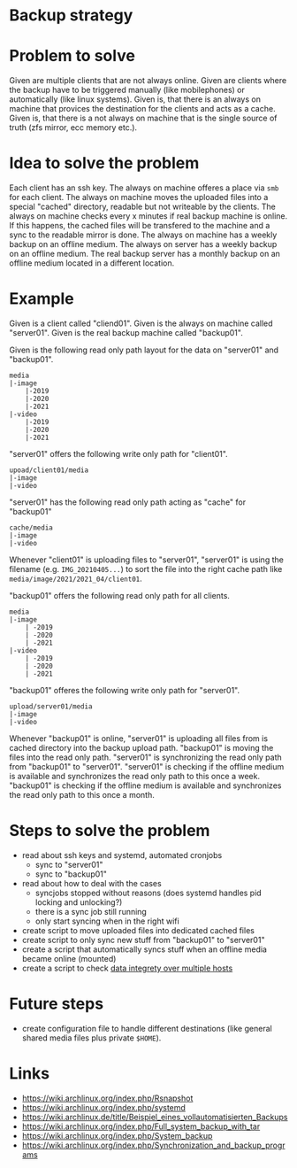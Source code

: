 # Backup strategy

# Problem to solve

Given are multiple clients that are not always online.
Given are clients where the backup have to be triggered manually (like mobilephones) or automatically (like linux systems).
Given is, that there is an always on machine that provices the destination for the clients and acts as a cache.
Given is, that there is a not always on machine that is the single source of truth (zfs mirror, ecc memory etc.).

# Idea to solve the problem

Each client has an ssh key.
The always on machine offeres a place via `smb` for each client.
The always on machine moves the uploaded files into a special "cached" directory, readable but not writeable by the clients.
The always on machine checks every x minutes if real backup machine is online. If this happens, the cached files will be transfered to the machine and a sync to the readable mirror is done.
The always on machine has a weekly backup on an offline medium.
The always on server has a weekly backup on an offline medium.
The real backup server has a monthly backup on an offline medium located in a different location.

# Example

Given is a client called "cliend01".
Given is the always on machine called "server01".
Given is the real backup machine called "backup01".

Given is the following read only path layout for the data on "server01" and "backup01".

```
media
|-image
    |-2019
    |-2020
    |-2021
|-video
    |-2019
    |-2020
    |-2021
```

"server01" offers the following write only path for "client01".

```
upoad/client01/media
|-image
|-video
```

"server01" has the following read only path acting as "cache" for "backup01"

```
cache/media
|-image
|-video
```

Whenever "client01" is uploading files to "server01", "server01" is using the filename (e.g. `IMG_20210405...`) to sort the file into the right cache path like `media/image/2021/2021_04/client01`.

"backup01" offers the following read only path for all clients.

```
media
|-image
    | -2019
    | -2020
    | -2021
|-video
    | -2019
    | -2020
    | -2021
```

"backup01" offeres the following write only path for "server01".

```
upload/server01/media
|-image
|-video
```

Whenever "backup01" is online, "server01" is uploading all files from is cached directory into the backup upload path.
"backup01" is moving the files into the read only path.
"server01" is synchronizing the read only path from "backup01" to "server01".
"server01" is checking if the offline medium is available and synchronizes the read only path to this once a week.
"backup01" is checking if the offline medium is available and synchronizes the read only path to this once a month.

# Steps to solve the problem

* read about ssh keys and systemd, automated cronjobs
    * sync to "server01"
    * sync to "backup01"
* read about how to deal with the cases
    * syncjobs stopped without reasons (does systemd handles pid locking and unlocking?)
    * there is a sync job still running
    * only start syncing when in the right wifi
* create script to move uploaded files into dedicated cached files
* create script to only sync new stuff from "backup01" to "server01"
* create a script that automatically syncs stuff when an offline media became online (mounted)
* create a script to check [data integrety over multiple hosts](https://duckduckgo.com/?t=ffab&q=check+data+integrety+over+multiple+hosts&ia=web)

# Future steps

* create configuration file to handle different destinations (like general shared media files plus private `$HOME`).

# Links

* https://wiki.archlinux.org/index.php/Rsnapshot
* https://wiki.archlinux.org/index.php/systemd
* https://wiki.archlinux.de/title/Beispiel_eines_vollautomatisierten_Backups
* https://wiki.archlinux.org/index.php/Full_system_backup_with_tar
* https://wiki.archlinux.org/index.php/System_backup
* https://wiki.archlinux.org/index.php/Synchronization_and_backup_programs

